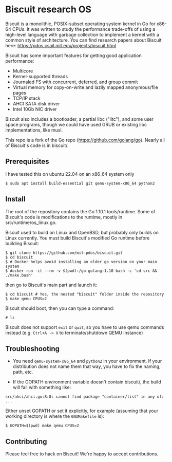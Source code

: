 # Biscuit research OS

Biscuit is a monolithic, POSIX-subset operating system kernel in Go for x86-64
CPUs. It was written to study the performance trade-offs of using a high-level
language with garbage collection to implement a kernel with a common style of
architecture. You can find research papers about Biscuit here:
https://pdos.csail.mit.edu/projects/biscuit.html

Biscuit has some important features for getting good application performance:
- Multicore
- Kernel-supported threads
- Journaled FS with concurrent, deferred, and group commit
- Virtual memory for copy-on-write and lazily mapped anonymous/file pages
- TCP/IP stack
- AHCI SATA disk driver
- Intel 10Gb NIC driver

Biscuit also includes a bootloader, a partial libc ("litc"), and some user
space programs, though we could have used GRUB or existing libc
implementations, like musl.

This repo is a fork of the Go repo (https://github.com/golang/go).  Nearly all
of Biscuit's code is in biscuit/.

## Prerequisites
I have tested this on ubuntu 22.04 on an x86_64 system only
```
$ sudo apt install build-essential git qemu-system-x86_64 python2
```

## Install

The root of the repository contains the Go 1.10.1 tools/runtime. Some of
Biscuit's code is modifications to the runtime, mostly in
src/runtime/os_linux.go.

Biscuit used to build on Linux and OpenBSD, but probably only builds on Linux
currently. You must build Biscuit's modified Go runtime before building
Biscuit:
```
$ git clone https://github.com/mit-pdos/biscuit.git
$ cd biscuit
$ # Docker helps avoid installing an older go version on your main system
$ docker run -it --rm -v $(pwd):/go golang:1.10 bash -c 'cd src && ./make.bash'
```

then go to Biscuit's main part and launch it:
```
$ cd biscuit # Yes, the nested "biscuit" folder inside the repository
$ make qemu CPUS=2
```

Biscuit should boot, then you can type a command:
```
# ls
```

Biscuit does not support `exit` or `quit`, so you have to use qemu commands instead (e.g. `Ctrl+A -> X` to terminate/shutdown QEMU instance)

## Troubleshooting

* You need `qemu-system-x86_64` and `python2` in your environment.  If your distribution does not name them that way, you have to fix the naming, path, etc.

* If the GOPATH environment variable doesn't contain biscuit/, the build will fail with something like:
```
src/ahci/ahci.go:8:8: cannot find package "container/list" in any of:
...
```

Either unset GOPATH or set it explicitly, for example (assuming that your working directory is where the `GNUMakefile` is):
```
$ GOPATH=$(pwd) make qemu CPUS=2
```

## Contributing

Please feel free to hack on Biscuit! We're happy to accept contributions.
